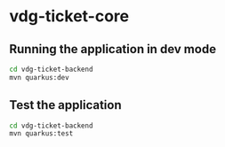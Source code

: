 # vdg-ticket-core

## Running the application in dev mode
```sh
cd vdg-ticket-backend
mvn quarkus:dev
```

## Test the application
```sh
cd vdg-ticket-backend
mvn quarkus:test
```